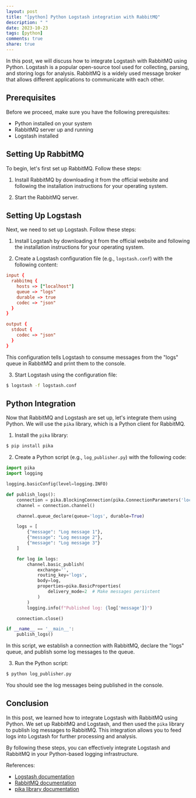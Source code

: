 ```yaml
---
layout: post
title: "[python] Python Logstash integration with RabbitMQ"
description: " "
date: 2023-10-23
tags: [python]
comments: true
share: true
---
```


In this post, we will discuss how to integrate Logstash with RabbitMQ using Python. Logstash is a popular open-source tool used for collecting, parsing, and storing logs for analysis. RabbitMQ is a widely used message broker that allows different applications to communicate with each other.

## Prerequisites

Before we proceed, make sure you have the following prerequisites:

- Python installed on your system
- RabbitMQ server up and running
- Logstash installed

## Setting Up RabbitMQ

To begin, let's first set up RabbitMQ. Follow these steps:

1. Install RabbitMQ by downloading it from the official website and following the installation instructions for your operating system.

2. Start the RabbitMQ server.

## Setting Up Logstash

Next, we need to set up Logstash. Follow these steps:

1. Install Logstash by downloading it from the official website and following the installation instructions for your operating system.

2. Create a Logstash configuration file (e.g., `logstash.conf`) with the following content:
```conf
input {
  rabbitmq {
    hosts => ["localhost"]
    queue => "logs"
    durable => true
    codec => "json"
  }
}

output {
  stdout {
    codec => "json"
  }
}
```
This configuration tells Logstash to consume messages from the "logs" queue in RabbitMQ and print them to the console.

3. Start Logstash using the configuration file:
```bash
$ logstash -f logstash.conf
```

## Python Integration

Now that RabbitMQ and Logstash are set up, let's integrate them using Python. We will use the `pika` library, which is a Python client for RabbitMQ.

1. Install the `pika` library:
```bash
$ pip install pika
```

2. Create a Python script (e.g., `log_publisher.py`) with the following code:

```python
import pika
import logging

logging.basicConfig(level=logging.INFO)

def publish_logs():
    connection = pika.BlockingConnection(pika.ConnectionParameters('localhost'))
    channel = connection.channel()

    channel.queue_declare(queue='logs', durable=True)

    logs = [
        {"message": "Log message 1"},
        {"message": "Log message 2"},
        {"message": "Log message 3"}
    ]

    for log in logs:
        channel.basic_publish(
            exchange='',
            routing_key='logs',
            body=log,
            properties=pika.BasicProperties(
                delivery_mode=2  # Make messages persistent
            )
        )
        logging.info(f"Published log: {log['message']}")

    connection.close()

if __name__ == '__main__':
    publish_logs()
```

In this script, we establish a connection with RabbitMQ, declare the "logs" queue, and publish some log messages to the queue.

3. Run the Python script:
```bash
$ python log_publisher.py
```

You should see the log messages being published in the console.

## Conclusion

In this post, we learned how to integrate Logstash with RabbitMQ using Python. We set up RabbitMQ and Logstash, and then used the `pika` library to publish log messages to RabbitMQ. This integration allows you to feed logs into Logstash for further processing and analysis.

By following these steps, you can effectively integrate Logstash and RabbitMQ in your Python-based logging infrastructure.

References:
- [Logstash documentation](https://www.elastic.co/guide/en/logstash/current/index.html)
- [RabbitMQ documentation](https://www.rabbitmq.com/documentation.html)
- [pika library documentation](https://pika.readthedocs.io/en/stable/)